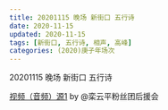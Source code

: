```yaml
---
title: 20201115 晚场 新街口 五行诗  
date: 2020-11-15
updated: 2020-11-15
tags: [新街口, 五行诗, 相声, 高峰] 
categories: (2020)庚子年场次
---
```

20201115 晚场 新街口 五行诗 



[视频（音频）源1](https://m.weibo.cn/6574451359/4571652568122483) by @栾云平粉丝团后援会